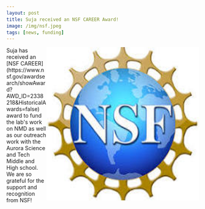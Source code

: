 ```yaml
---
layout: post  
title: Suja received an NSF CAREER Award!
image: /img/nsf.jpeg
tags: [news, funding]  
---
```


<img align="right" src="/img/nsf.jpeg" style="width:400px !important;height:400px !important;" />
Suja has received an [NSF CAREER](https://www.nsf.gov/awardsearch/showAward?AWD_ID=2338218&HistoricalAwards=false) award to fund the lab's work on NMD as well as our outreach work with the Aurora Science and Tech Middle and High school. We are so grateful for the support and recognition from NSF! <br>
<br>
